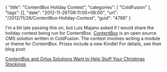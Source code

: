 {
	"title": "ContentBox Holiday Contest",
	"categories": [
		"ColdFusion"
	],
	"tags": [],
	"date": "2012-11-26T09:11:00+06:00",
	"url": "/2012/11/26/ContentBox-Holiday-Contest",
	"guid": "4789"
}

I'm a bit late passing this on, but Luis Majano asked if I would share the holiday contest being run for ContentBox. <a href="http://www.gocontentbox.org">ContentBox</a> is an open source CMS solution written in ColdFusion. The contest involves writing a module or theme for ContentBox. Prizes include a new Kindle! For details, see their blog post:

<a href="http://www.gocontentbox.org/blog/contentbox-and-ortus-solutions-want-to-help-stuff-your-christmas-stockings">ContentBox and Ortus Solutions Want to Help Stuff Your Christmas Stockings</a>